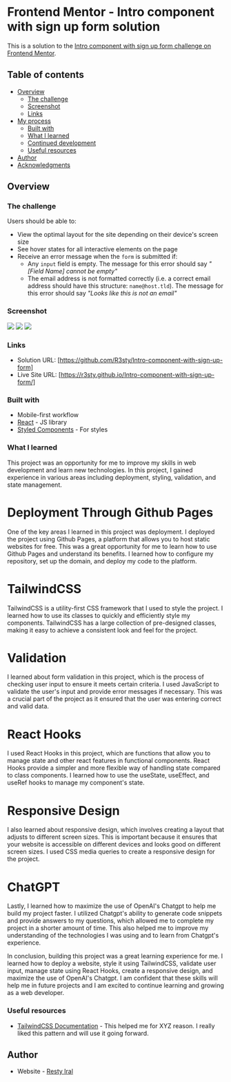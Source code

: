 # Frontend Mentor - Intro component with sign up form solution

This is a solution to the [Intro component with sign up form challenge on Frontend Mentor](https://www.frontendmentor.io/challenges/intro-component-with-signup-form-5cf91bd49edda32581d28fd1).

## Table of contents

- [Overview](#overview)
  - [The challenge](#the-challenge)
  - [Screenshot](#screenshot)
  - [Links](#links)
- [My process](#my-process)
  - [Built with](#built-with)
  - [What I learned](#what-i-learned)
  - [Continued development](#continued-development)
  - [Useful resources](#useful-resources)
- [Author](#author)
- [Acknowledgments](#acknowledgments)

## Overview

### The challenge

Users should be able to:

- View the optimal layout for the site depending on their device's screen size
- See hover states for all interactive elements on the page
- Receive an error message when the `form` is submitted if:
  - Any `input` field is empty. The message for this error should say _"[Field Name] cannot be empty"_
  - The email address is not formatted correctly (i.e. a correct email address should have this structure: `name@host.tld`). The message for this error should say _"Looks like this is not an email"_

### Screenshot

![](./design/screenshot1.png)
![](./design/screenshot2.png)
![](./design/screenshot3.png)

### Links

- Solution URL: [https://github.com/R3sty/Intro-component-with-sign-up-form]
- Live Site URL: [https://r3sty.github.io/Intro-component-with-sign-up-form/]

### Built with

- Mobile-first workflow
- [React](https://reactjs.org/) - JS library
- [Styled Components](https://tailwindcss.com//) - For styles

### What I learned

This project was an opportunity for me to improve my skills in web development and learn new technologies. In this project, I gained experience in various areas including deployment, styling, validation, and state management.

# Deployment Through Github Pages

One of the key areas I learned in this project was deployment. I deployed the project using Github Pages, a platform that allows you to host static websites for free. This was a great opportunity for me to learn how to use Github Pages and understand its benefits. I learned how to configure my repository, set up the domain, and deploy my code to the platform.

# TailwindCSS

TailwindCSS is a utility-first CSS framework that I used to style the project. I learned how to use its classes to quickly and efficiently style my components. TailwindCSS has a large collection of pre-designed classes, making it easy to achieve a consistent look and feel for the project.

# Validation

I learned about form validation in this project, which is the process of checking user input to ensure it meets certain criteria. I used JavaScript to validate the user's input and provide error messages if necessary. This was a crucial part of the project as it ensured that the user was entering correct and valid data.

# React Hooks

I used React Hooks in this project, which are functions that allow you to manage state and other react features in functional components. React Hooks provide a simpler and more flexible way of handling state compared to class components. I learned how to use the useState, useEffect, and useRef hooks to manage my component's state.

# Responsive Design

I also learned about responsive design, which involves creating a layout that adjusts to different screen sizes. This is important because it ensures that your website is accessible on different devices and looks good on different screen sizes. I used CSS media queries to create a responsive design for the project.

# ChatGPT

Lastly, I learned how to maximize the use of OpenAI's Chatgpt to help me build my project faster. I utilized Chatgpt's ability to generate code snippets and provide answers to my questions, which allowed me to complete my project in a shorter amount of time. This also helped me to improve my understanding of the technologies I was using and to learn from Chatgpt's experience.

In conclusion, building this project was a great learning experience for me. I learned how to deploy a website, style it using TailwindCSS, validate user input, manage state using React Hooks, create a responsive design, and maximize the use of OpenAI's Chatgpt. I am confident that these skills will help me in future projects and I am excited to continue learning and growing as a web developer.

### Useful resources

- [TailwindCSS Documentation](https://tailwindcss.com/docs/installation/) - This helped me for XYZ reason. I really liked this pattern and will use it going forward.

## Author

- Website - [Resty Iral](https://www.restyiral.com/)
